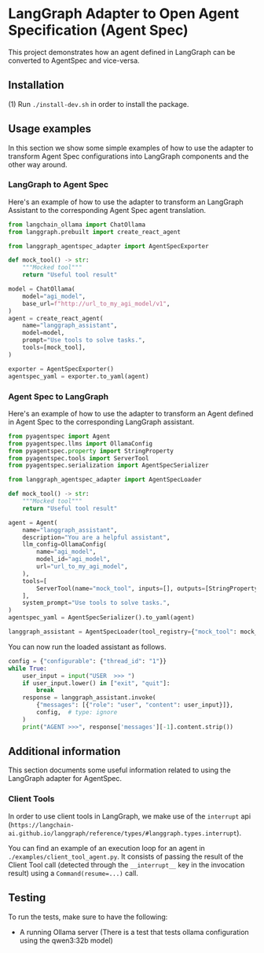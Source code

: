 # LangGraph Adapter to Open Agent Specification (Agent Spec)

This project demonstrates how an agent defined in LangGraph can be converted to AgentSpec and vice-versa.

## Installation
(1) Run `./install-dev.sh` in order to install the package.

## Usage examples

In this section we show some simple examples of how to use the adapter to transform
Agent Spec configurations into LangGraph components and the other way around.

### LangGraph to Agent Spec

Here's an example of how to use the adapter to transform an LangGraph Assistant to the
corresponding Agent Spec agent translation.

```python
from langchain_ollama import ChatOllama
from langgraph.prebuilt import create_react_agent

from langgraph_agentspec_adapter import AgentSpecExporter

def mock_tool() -> str:
    """Mocked tool"""
    return "Useful tool result"

model = ChatOllama(
    model="agi_model",
    base_url=f"http://url_to_my_agi_model/v1",
)
agent = create_react_agent(
    name="langgraph_assistant",
    model=model,
    prompt="Use tools to solve tasks.",
    tools=[mock_tool],
)

exporter = AgentSpecExporter()
agentspec_yaml = exporter.to_yaml(agent)
```

### Agent Spec to LangGraph

Here's an example of how to use the adapter to transform an Agent defined in Agent Spec
to the corresponding LangGraph assistant.

```python
from pyagentspec import Agent
from pyagentspec.llms import OllamaConfig
from pyagentspec.property import StringProperty
from pyagentspec.tools import ServerTool
from pyagentspec.serialization import AgentSpecSerializer

from langgraph_agentspec_adapter import AgentSpecLoader

def mock_tool() -> str:
    """Mocked tool"""
    return "Useful tool result"

agent = Agent(
    name="langgraph_assistant",
    description="You are a helpful assistant",
    llm_config=OllamaConfig(
        name="agi_model",
        model_id="agi_model",
        url="url_to_my_agi_model",
    ),
    tools=[
        ServerTool(name="mock_tool", inputs=[], outputs=[StringProperty(title="mock_tool")])
    ],
    system_prompt="Use tools to solve tasks.",
)
agentspec_yaml = AgentSpecSerializer().to_yaml(agent)

langgraph_assistant = AgentSpecLoader(tool_registry={"mock_tool": mock_tool}).load_yaml(agentspec_yaml)
```

You can now run the loaded assistant as follows.

```python
config = {"configurable": {"thread_id": "1"}}
while True:
    user_input = input("USER  >>> ")
    if user_input.lower() in ["exit", "quit"]:
        break
    response = langgraph_assistant.invoke(
        {"messages": [{"role": "user", "content": user_input}]},
        config,  # type: ignore
    )
    print("AGENT >>>", response['messages'][-1].content.strip())
```

## Additional information

This section documents some useful information related to using the LangGraph adapter for AgentSpec.

### Client Tools

In order to use client tools in LangGraph, we make use of the `interrupt` api (`https://langchain-ai.github.io/langgraph/reference/types/#langgraph.types.interrupt`).

You can find an example of an execution loop for an agent in `./examples/client_tool_agent.py`.
It consists of passing the result of the Client Tool call (detected through the `__interrupt__` key in the invocation result) using a `Command(resume=...)` call.

## Testing

To run the tests, make sure to have the following:

- A running Ollama server (There is a test that tests ollama configuration using the qwen3:32b model)
